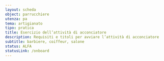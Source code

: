 ```yaml
---
layout: scheda
object: parrucchiere
utenza: pa
tema: artigianato
tipo: pratica
title: Esercizio dell’attività di acconciatore
description: Requisiti e titoli per avviare l’attività di acconciatore
subtitle: barbiere, coiffeur, salone
status: ALFA
statusLink: /onboard
---
```

